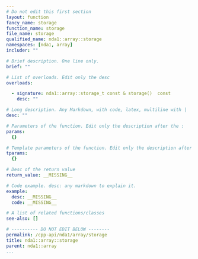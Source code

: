 ```yaml
---
# Do not edit this first section
layout: function
fancy_name: storage
function_name: storage
file_name: storage
qualified_name: nda1::array::storage
namespaces: [nda1, array]
includer: ""

# Brief description. One line only.
brief: ""

# List of overloads. Edit only the desc
overloads:

  - signature: nda1::array::storage_t const & storage()  const
    desc: ""

# Long description. Any Markdown, with code, latex, multiline with |
desc: ""

# Parameters of the function. Edit only the description after the :
params:
  {}

# Template parameters of the function. Edit only the description after the :
tparams:
  {}

# Desc of the return value
return_value: __MISSING__

# Code example. desc: any markdown to explain it.
example:
  desc: __MISSING__
  code: __MISSING__

# A list of related functions/classes
see-also: []

# ---------- DO NOT EDIT BELOW --------
permalink: /cpp-api/nda1/array/storage
title: nda1::array::storage
parent: nda1::array
...
```


